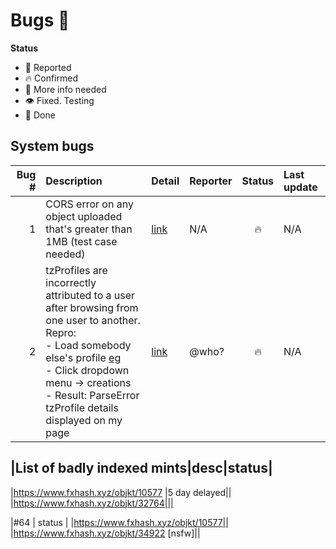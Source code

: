 # Bugs 🐛

**Status**
- 👄 Reported
- 🔥 Confirmed
- 🙋 More info needed
- 👁 Fixed. Testing
- 💚 Done

## System bugs

| Bug # | Description | Detail | Reporter | Status | Last update |
| ---:  | :---        | :---   | :---     | :---:  | :---        |
| 1     | CORS error on any object uploaded that's greater than 1MB (test case needed) | [link](https://discord.com/channels/900333075509149767/902269210762301490/905534136792522792) | N/A | 🔥 | N/A |
| 2     | tzProfiles are incorrectly attributed to a user after browsing from one user to another.<br/>Repro:<br/>- Load somebody else's profile [eg](https://www.fxhash.xyz/u/ParseError)<br/>- Click dropdown menu -> creations<br/>- Result: ParseError tzProfile details displayed on my page | [link](https://discord.com/channels/900333075509149767/902269210762301490/910855057820504094) | @who? | 🔥 | N/A |

## |List of badly indexed mints|desc|status|
|https://www.fxhash.xyz/objkt/10577 |5 day delayed||
|https://www.fxhash.xyz/objkt/32764|||

|#64 | status |
|https://www.fxhash.xyz/objkt/10577||
|https://www.fxhash.xyz/objkt/34922 [nsfw]||
